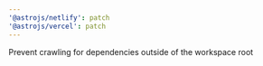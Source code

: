 ```yaml
---
'@astrojs/netlify': patch
'@astrojs/vercel': patch
---
```


Prevent crawling for dependencies outside of the workspace root
